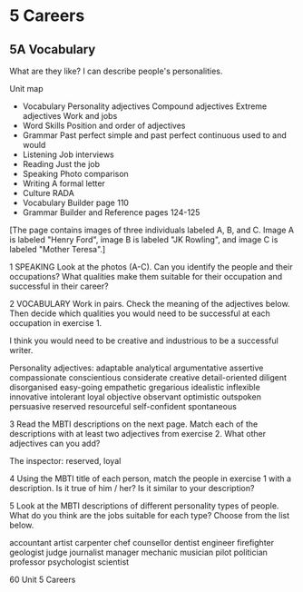 # 5 Careers

## 5A Vocabulary
What are they like?
I can describe people's personalities.

Unit map
- Vocabulary
  Personality adjectives
  Compound adjectives
  Extreme adjectives
  Work and jobs
- Word Skills
  Position and order of adjectives
- Grammar
  Past perfect simple and past
  perfect continuous
  used to and would
- Listening Job interviews
- Reading Just the job
- Speaking Photo comparison
- Writing A formal letter
- Culture RADA
- Vocabulary Builder page 110
- Grammar Builder and
  Reference pages 124-125

[The page contains images of three individuals labeled A, B, and C. Image A is labeled "Henry Ford", image B is labeled "JK Rowling", and image C is labeled "Mother Teresa".]

1 SPEAKING Look at the photos (A-C). Can you identify the people and their occupations? What qualities make them suitable for their occupation and successful in their career?

2 VOCABULARY Work in pairs. Check the meaning of the adjectives below. Then decide which qualities you would need to be successful at each occupation in exercise 1.

I think you would need to be creative and industrious to be a successful writer.

Personality adjectives: adaptable analytical argumentative assertive compassionate conscientious considerate creative detail-oriented diligent disorganised easy-going empathetic gregarious idealistic inflexible innovative intolerant loyal objective observant optimistic outspoken persuasive reserved resourceful self-confident spontaneous

3 Read the MBTI descriptions on the next page. Match each of the descriptions with at least two adjectives from exercise 2. What other adjectives can you add?

The inspector: reserved, loyal

4 Using the MBTI title of each person, match the people in exercise 1 with a description. Is it true of him / her? Is it similar to your description?

5 Look at the MBTI descriptions of different personality types of people. What do you think are the jobs suitable for each type? Choose from the list below.

accountant artist carpenter chef counsellor dentist engineer firefighter geologist judge journalist manager mechanic musician pilot politician professor psychologist scientist

60 Unit 5 Careers